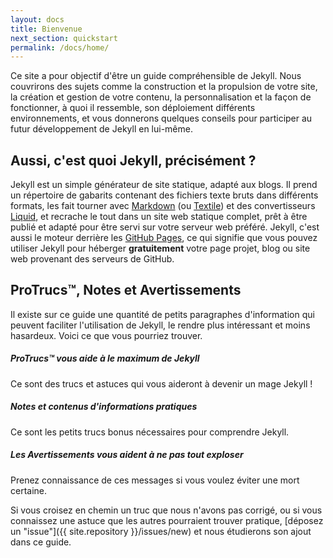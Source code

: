 ```yaml
---
layout: docs
title: Bienvenue
next_section: quickstart
permalink: /docs/home/
---
```


Ce site a pour objectif d'être un guide compréhensible de Jekyll. Nous couvrirons des sujets comme la construction et la propulsion de votre site, la création et gestion de votre contenu, la personnalisation et la façon de fonctionner, à quoi il ressemble, son déploiement différents environnements, et vous donnerons quelques conseils pour participer au futur développement de Jekyll en lui-même.

## Aussi, c'est quoi Jekyll, précisément ?

Jekyll est un simple générateur de site statique, adapté aux blogs. Il prend un répertoire de gabarits contenant des fichiers texte bruts dans différents formats, les fait tourner avec [Markdown](http://daringfireball.net/projects/markdown/) (ou [Textile](http://textile.sitemonks.com/)) et des convertisseurs [Liquid](http://wiki.shopify.com/Liquid), et recrache le tout dans un site web statique complet, prêt à être publié et adapté pour être servi sur votre serveur web préféré. Jekyll, c'est aussi le moteur derrière les [GitHub Pages](http://pages.github.com), ce qui signifie que vous pouvez utiliser Jekyll pour héberger **gratuitement** votre page projet, blog ou site web provenant des serveurs de GitHub.

## ProTrucs™, Notes et Avertissements

Il existe sur ce guide une quantité de petits paragraphes d'information qui peuvent faciliter l'utilisation de Jekyll, le rendre plus intéressant et moins hasardeux. 
Voici ce que vous pourriez trouver.

<div class="note">
  <h5>ProTrucs™ vous aide à le maximum de Jekyll</h5>
  <p>Ce sont des trucs et astuces qui vous aideront à devenir un mage Jekyll !</p>
</div>

<div class="note info">
  <h5>Notes et contenus d'informations pratiques</h5>
  <p>Ce sont les petits trucs bonus nécessaires pour comprendre 
     Jekyll.</p>
</div>

<div class="note warning">
  <h5>Les Avertissements vous aident à ne pas tout exploser</h5>
  <p>Prenez connaissance de ces messages si vous voulez éviter une mort certaine.</p>
</div>

Si vous croisez en chemin un truc que nous n'avons pas corrigé, ou si vous connaissez une astuce que les autres pourraient trouver pratique, [déposez un "issue"]({{ site.repository }}/issues/new) et nous étudierons son ajout dans ce guide.
